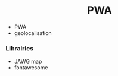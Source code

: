 <h1 align="center">PWA</h1>

- PWA
- geolocalisation

<h3>Librairies</h3>

- JAWG map
- fontawesome
